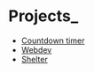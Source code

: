 # Projects_

* [Countdown timer](https://apliton.github.io/Projects/countdown_timer/) 
* [Webdev](https://apliton.github.io/Projects/webdev/)
* [Shelter](https://apliton.github.io/Projects/shelter/pages/)